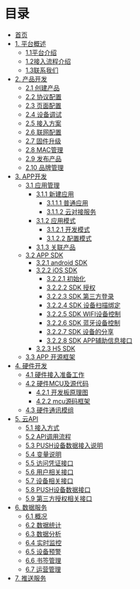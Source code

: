 # 目录

* [首页](index.md)
* [1. 平台概述](./source/zh-cn/overview/index.md)
	* [1.1平台介绍](./source/zh-cn/overview/platform_introduction.md)
	* [1.2接入流程介绍](./source/zh-cn/overview/access_flow_introduction.md)
	* [1.3联系我们](./source/zh-cn/overview/contact_us.md)
* [2. 产品开发](./source/zh-cn/product/index.md)
	* [2.1 创建产品](./source/zh-cn/product/product.md)
	* [2.2 协议配置](./source/zh-cn/product/protocol_config.md)
	* [2.3 页面配置](./source/zh-cn/product/page_config.md)
	* [2.4 设备调试](./source/zh-cn/product/debugging.md)
	* [2.5 接入方案](./source/zh-cn/product/access_scheme.md)
	* [2.6 联网配置](./source/zh-cn/product/network_config.md)
	* [2.7 固件升级](./source/zh-cn/product/upgrade.md)
	* [2.8 MAC管理](./source/zh-cn/product/mac.md)
	* [2.9 发布产品](./source/zh-cn/product/publish_product.md)
	* [2.10 品牌管理](./source/zh-cn/product/brand.md)
* [3. APP开发](./source/zh-cn/app/index.md)
	* [3.1 应用管理](./source/zh-cn/app/application/application.md)
		* [3.1.1 新建应用](./source/zh-cn/app/application/application.md)
			* [3.1.1.1 普通应用]()
			* [3.1.1.2 云对接服务]()
		* [3.1.2 应用模式]()
			* [3.1.2.1 开发模式]()
			* [3.1.2.2 配置模式]()
		* [3.1.3 关联产品]()
	* [3.2 APP SDK](./source/zh-cn/app/SDK/index.md)
		* [3.2.1 android SDK](./source/zh-cn/app/SDK/android_sdk.md)
		* [3.2.2 iOS SDK](./source/zh-cn/app/SDK/ios.md)
			* [3.2.2.1 初始化](./source/zh-cn/app/SDK/iOSSDK/iOS_init.md)
			* [3.2.2.2 SDK 授权](./source/zh-cn/app/SDK/iOSSDK/iOS_Auth.md)
			* [3.2.2.3 SDK 第三方登录](./source/zh-cn/app/SDK/iOSSDK/iOS_third_login.md)
			* [3.2.2.4 SDK 设备扫描绑定](./source/zh-cn/app/SDK/iOSSDK/iOS_Device_Bind.md)
			* [3.2.2.5 SDK WIFI设备控制](./source/zh-cn/app/SDK/iOSSDK/iOS_WIFI_Controller.md)
			* [3.2.2.6 SDK 蓝牙设备控制](./source/zh-cn/app/SDK/iOSSDK/iOS_BLE_Controller.md)
			* [3.2.2.7 SDK 设备的分享](./source/zh-cn/app/SDK/iOSSDK/iOS_Device_Share.md)
			* [3.2.2.8 SDK APP辅助信息接口](./source/zh-cn/app/SDK/iOSSDK/iOS_APP_Info.md)
		* [3.2.3 H5 SDK](./source/zh-cn/app/SDK/H5.md)
	* [3.3 APP 开源框架](./source/zh-cn/App/app.md)
* [4. 硬件开发](./source/zh-cn/device/index.md)
	* [4.1 硬件接入准备工作](./source/zh-cn/device/hardware_star.md)
	* [4.2 硬件MCU及源代码](./source/zh-cn/device/mcu_source.md)
		* [4.2.1 开发板原理图]()
		* [4.2.2 mcu源码框架](./source/zh-cn/device/mcu_framework.md)
	* [4.3 硬件通讯模组](./source/zh-cn/device/ClifeAgent.md)
* [5. 云API](./source/zh-cn/cloudAPI/cloudAPI.md)
	* [5.1 接入方式](./source/zh-cn/cloudAPI/cloudAPI.md#access_method)
	* [5.2 API调用流程](./source/zh-cn/cloudAPI/cloudAPI.md#process)
	* [5.3 PUSH设备数据接入说明](./source/zh-cn/cloudAPI/cloudAPI.md#description)
	* [5.4 变量说明](./source/zh-cn/cloudAPI/cloudAPI.md#variable)
	* [5.5 访问凭证接口](./source/zh-cn/cloudAPI/cloudAPI.md#accessToken)
	* [5.6 用户相关接口](./source/zh-cn/cloudAPI/cloudAPI.md#user)
	* [5.7 设备相关接口](./source/zh-cn/cloudAPI/cloudAPI.md#device)
	* [5.8 PUSH设备数据接口](./source/zh-cn/cloudAPI/cloudAPI.md#push)
	* [5.9 第三方授权相关接口](./source/zh-cn/cloudAPI/cloudAPI.md#authorization)
* [6. 数据服务](./source/zh-cn/dataservice/index.md)
	* [6.1 概况]()
	* [6.2 数据统计]()
	* [6.3 数据分析]()
	* [6.4 实时监控]()
	* [6.5 设备预警]()
	* [6.6 书签管理]()
	* [6.7 运营管理]()
* [7. 推送服务](./source/zh-cn/datapush/index.md)